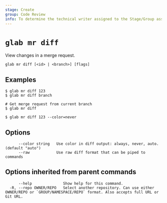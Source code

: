 ```yaml
---
stage: Create
group: Code Review
info: To determine the technical writer assigned to the Stage/Group associated with this page, see https://about.gitlab.com/handbook/product/ux/technical-writing/#assignments
---
```


<!--
This documentation is auto generated by a script.
Please do not edit this file directly. Run `make gen-docs` instead.
-->

# `glab mr diff`

View changes in a merge request.

```plaintext
glab mr diff [<id> | <branch>] [flags]
```

## Examples

```console
$ glab mr diff 123
$ glab mr diff branch

# Get merge request from current branch
$ glab mr diff

$ glab mr diff 123 --color=never

```

## Options

```plaintext
      --color string   Use color in diff output: always, never, auto. (default "auto")
      --raw            Use raw diff format that can be piped to commands
```

## Options inherited from parent commands

```plaintext
      --help              Show help for this command.
  -R, --repo OWNER/REPO   Select another repository. Can use either OWNER/REPO or `GROUP/NAMESPACE/REPO` format. Also accepts full URL or Git URL.
```
